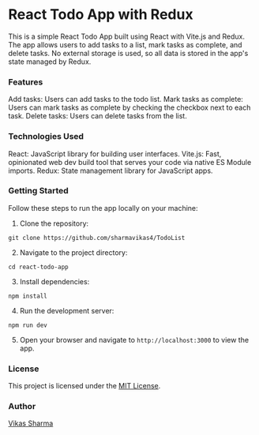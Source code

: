 # React Todo App with Redux

This is a simple React Todo App built using React with Vite.js and Redux. The app allows users to add tasks to a list, mark tasks as complete, and delete tasks. No external storage is used, so all data is stored in the app's state managed by Redux.

### Features

Add tasks: Users can add tasks to the todo list.
Mark tasks as complete: Users can mark tasks as complete by checking the checkbox next to each task.
Delete tasks: Users can delete tasks from the list.

### Technologies Used

React: JavaScript library for building user interfaces.
Vite.js: Fast, opinionated web dev build tool that serves your code via native ES Module imports.
Redux: State management library for JavaScript apps.

### Getting Started

Follow these steps to run the app locally on your machine:

1. Clone the repository:

```
git clone https://github.com/sharmavikas4/TodoList
```

2. Navigate to the project directory:

```
cd react-todo-app
```

3. Install dependencies:

```
npm install
```

4. Run the development server:

```
npm run dev
```

5. Open your browser and navigate to `http://localhost:3000` to view the app.

### License

This project is licensed under the [MIT License]().

### Author

[Vikas Sharma](https://github.com/sharmavikas4)
